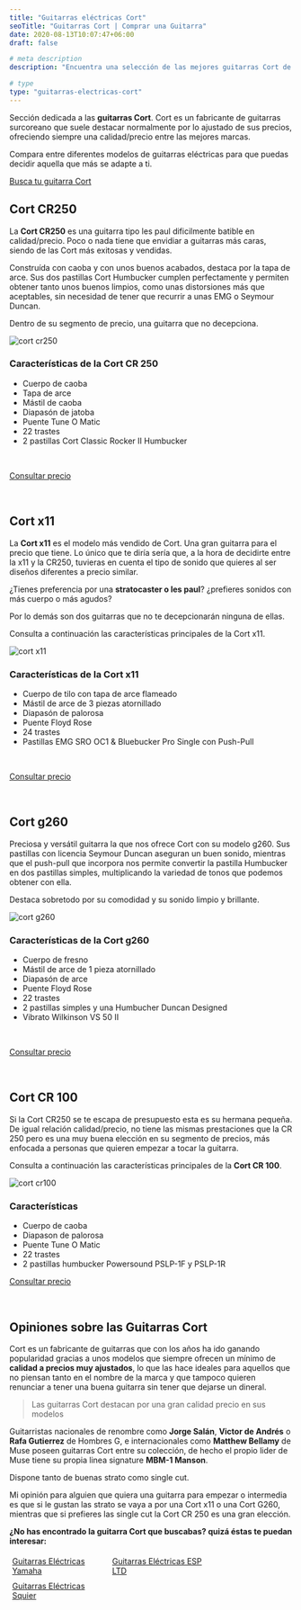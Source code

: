 ```yaml
---
title: "Guitarras eléctricas Cort"
seoTitle: "Guitarras Cort | Comprar una Guitarra"
date: 2020-08-13T10:07:47+06:00
draft: false

# meta description
description: "Encuentra una selección de las mejores guitarras Cort de 2020 &#9989;  Compara entre modelos exitosos como la Cort cr250 o la x11"

# type
type: "guitarras-electricas-cort"
---
```


Sección dedicada a las **guitarras Cort**. Cort es un fabricante de guitarras surcoreano que suele destacar normalmente por lo ajustado de sus precios, ofreciendo siempre una calidad/precio entre las mejores marcas.

Compara entre diferentes modelos de guitarras eléctricas para que puedas decidir aquella que más se adapte a ti.

<div>
	<a href="https://amzn.to/33ZUMgw" class="btn" rel="nofollow noopener noreferrer" target="_blank">Busca tu guitarra Cort</a>
</div>

## Cort CR250

La **Cort CR250** es una guitarra tipo les paul dificilmente batible en calidad/precio. Poco o nada tiene que envidiar a guitarras más caras, siendo de las Cort más exitosas y vendidas.

Construída con caoba y con unos buenos acabados, destaca por la tapa de arce. Sus dos pastillas Cort Humbucker cumplen perfectamente y permiten obtener tanto unos buenos limpios, como
unas distorsiones más que aceptables, sin necesidad de tener que recurrir a unas EMG o Seymour Duncan.

Dentro de su segmento de precio, una guitarra que no decepciona.

![cort cr250](../../images/cort/cort-cr250.jpg)

### Características de la Cort CR 250

* Cuerpo de caoba
* Tapa de arce
* Mástil de caoba
* Diapasón de jatoba
* Puente Tune O Matic
* 22 trastes
* 2 pastillas Cort Classic Rocker II Humbucker

&nbsp;

<div>
	<a href="https://amzn.to/3essWvn" class="btn" rel="nofollow noopener noreferrer" target="_blank">Consultar precio</a>
</div>

&nbsp;

## Cort x11

La **Cort x11** es el modelo más vendido de Cort. Una gran guitarra para el precio que tiene. Lo único que te diría sería que, a la hora de decidirte entre la x11 y la CR250, tuvieras en cuenta el tipo de sonido que quieres al ser diseños diferentes a precio similar. 

¿Tienes preferencia por una **stratocaster o les paul**? ¿prefieres sonidos con más cuerpo o más agudos?

Por lo demás son dos guitarras que no te decepcionarán ninguna de ellas.

Consulta a continuación las características principales de la Cort x11.

![cort x11](../../images/cort/cort-x11.jpg)

### Características de la Cort x11

* Cuerpo de tilo con tapa de arce flameado
* Mástil de arce de 3 piezas atornillado
* Diapasón de palorosa
* Puente Floyd Rose
* 24 trastes
* Pastillas EMG SRO OC1 & Bluebucker Pro Single con Push-Pull

&nbsp;

<div>
	<a href="https://amzn.to/2BJ7ELF" class="btn" rel="nofollow noopener noreferrer" target="_blank">Consultar precio</a>
</div>

&nbsp;

## Cort g260

Preciosa y versátil guitarra la que nos ofrece Cort con su modelo g260. Sus pastillas con licencia Seymour Duncan aseguran un buen sonido, mientras que el push-pull 
que incorpora nos permite convertir la pastilla Humbucker en dos pastillas simples, multiplicando la variedad de tonos que podemos obtener con ella.

Destaca sobretodo por su comodidad y su sonido limpio y brillante.


![cort g260](../../images/cort/cort-g260.png)

### Características de la Cort g260

* Cuerpo de fresno
* Mástil de arce de 1 pieza atornillado
* Diapasón de arce
* Puente Floyd Rose
* 22 trastes
* 2 pastillas simples y una Humbucher Duncan Designed
* Vibrato Wilkinson VS 50 II

&nbsp;

<div>
	<a href="https://www.thomann.de/es/cort_g260_black_egitarre.htm" class="btn" rel="nofollow noopener noreferrer" target="_blank">Consultar precio</a>
</div>

&nbsp;

## Cort CR 100

Si la Cort CR250 se te escapa de presupuesto esta es su hermana pequeña. De igual relación calidad/precio, no tiene las mismas prestaciones que la CR 250 pero es una muy buena elección en su segmento de precios, más enfocada a personas que quieren empezar a tocar la guitarra.

Consulta a continuación las características principales de la **Cort CR 100**.

![cort cr100](../../images/cort/cort-cr100.jpg)

### Características

* Cuerpo de caoba
* Diapason de palorosa
* Puente Tune O Matic
* 22 trastes
* 2 pastillas humbucker Powersound PSLP-1F y PSLP-1R

<div>
	<a href="https://amzn.to/2yjOWcd" class="btn" rel="nofollow noopener noreferrer" target="_blank">Consultar precio</a>
</div>

&nbsp;

## Opiniones sobre las Guitarras Cort

Cort es un fabricante de guitarras que con los años ha ido ganando popularidad gracias a unos modelos que siempre ofrecen un mínimo de **calidad a precios muy ajustados**, lo que las
hace ideales para aquellos que no piensan tanto en el nombre de la marca y que tampoco quieren renunciar a tener una buena guitarra sin tener que dejarse un dineral.

> Las guitarras Cort destacan por una gran calidad precio en sus modelos

Guitarristas nacionales de renombre como **Jorge Salán**, **Victor de Andrés** o **Rafa Gutierrez** de Hombres G, e internacionales como **Matthew Bellamy** de Muse poseen guitarras Cort entre su colección, de hecho
el propio lider de Muse tiene su propia linea signature **MBM-1 Manson**.

Dispone tanto de buenas strato como single cut. 

Mi opinión para alguien que quiera una guitarra para empezar o intermedia es que si le gustan las strato se vaya a por una Cort x11 o una Cort G260, mientras que si prefieres
las single cut la Cort CR 250 es una gran elección.  

**¿No has encontrado la guitarra Cort que buscabas? quizá éstas te puedan interesar:**

<div class="row">
      <div class="column" style="float: left; width: 33.33%; padding: 5px;">
        <a href="/guitarras-yamaha/">
          <figcaption>Guitarras Eléctricas Yamaha</figcaption>
        </a>
      </div>
      <div class="column" style="float: left; width: 33.33%; padding: 5px;">
        <a href="/guitarras-ltd/">
          <figcaption>Guitarras Eléctricas ESP LTD</figcaption>
        </a>
      </div>
      <div class="column" style="float: left; width: 33.33%; padding: 5px;">
        <a href="/guitarras-squier/">
          <figcaption>Guitarras Eléctricas Squier</figcaption>
        </a>
      </div>
</div>